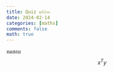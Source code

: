 ```yaml
---
title: Quiz แก้ง่วง
date: 2024-02-14 
categories: [maths]
comments: false
math: true
---
```


ทดสอบ $$ x^T y $$


